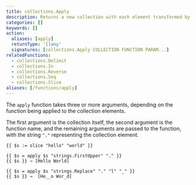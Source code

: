 ```yaml
---
title: collections.Apply
description: Returns a new collection with each element transformed by the given function.
categories: []
keywords: []
action:
  aliases: [apply]
  returnType: '[]any'
  signatures: [collections.Apply COLLECTION FUNCTION PARAM...]
relatedFunctions:
  - collections.Delimit
  - collections.In
  - collections.Reverse
  - collections.Seq
  - collections.Slice
aliases: [/functions/apply]
---
```


The `apply` function takes three or more arguments, depending on the function being applied to the collection elements.

The first argument is the collection itself, the second argument is the function name, and the remaining arguments are passed to the function, with the string `"."` representing the collection element.

```go-html-template
{{ $s := slice "hello" "world" }}

{{ $s = apply $s "strings.FirstUpper" "." }}
{{ $s }} → [Hello World]

{{ $s = apply $s "strings.Replace" "." "l" "_" }}
{{ $s }} →  [He__o Wor_d]
```
